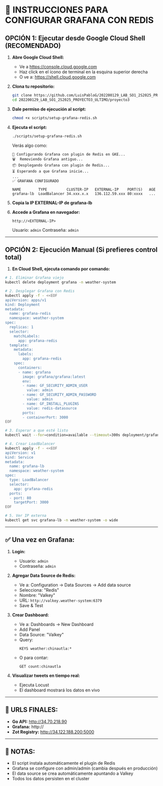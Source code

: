 # 🚀 INSTRUCCIONES PARA CONFIGURAR GRAFANA CON REDIS

## OPCIÓN 1: Ejecutar desde Google Cloud Shell (RECOMENDADO)

1. **Abre Google Cloud Shell:**
   - Ve a https://console.cloud.google.com
   - Haz click en el ícono de terminal en la esquina superior derecha
   - O ve a: https://shell.cloud.google.com

2. **Clona tu repositorio:**
   ```bash
   git clone https://github.com/LuisPabloG/202200129_LAB_SO1_2S2025_PROYECTO3_ULTIMO.git
   cd 202200129_LAB_SO1_2S2025_PROYECTO3_ULTIMO/proyecto3
   ```

3. **Dale permiso de ejecución al script:**
   ```bash
   chmod +x scripts/setup-grafana-redis.sh
   ```

4. **Ejecuta el script:**
   ```bash
   ./scripts/setup-grafana-redis.sh
   ```

   Verás algo como:
   ```
   🚀 Configurando Grafana con plugin de Redis en GKE...
   🗑️  Removiendo Grafana antiguo...
   📦 Desplegando Grafana con plugin de Redis...
   ⏳ Esperando a que Grafana inicie...
   ...
   ✅ GRAFANA CONFIGURADO
   
   NAME        TYPE         CLUSTER-IP   EXTERNAL-IP    PORT(S)   AGE
   grafana-lb  LoadBalancer 34.xxx.x.x   136.112.59.xxx 80:xxxx   ...
   ```

5. **Copia la IP EXTERNAL-IP de grafana-lb**

6. **Accede a Grafana en navegador:**
   ```
   http://<EXTERNAL-IP>
   ```
   
   Usuario: `admin`
   Contraseña: `admin`

---

## OPCIÓN 2: Ejecución Manual (Si prefieres control total)

1. **En Cloud Shell, ejecuta comando por comando:**

```bash
# 1. Eliminar Grafana viejo
kubectl delete deployment grafana -n weather-system

# 2. Desplegar Grafana con Redis
kubectl apply -f - <<EOF
apiVersion: apps/v1
kind: Deployment
metadata:
  name: grafana-redis
  namespace: weather-system
spec:
  replicas: 1
  selector:
    matchLabels:
      app: grafana-redis
  template:
    metadata:
      labels:
        app: grafana-redis
    spec:
      containers:
      - name: grafana
        image: grafana/grafana:latest
        env:
        - name: GF_SECURITY_ADMIN_USER
          value: admin
        - name: GF_SECURITY_ADMIN_PASSWORD
          value: admin
        - name: GF_INSTALL_PLUGINS
          value: redis-datasource
        ports:
        - containerPort: 3000
EOF

# 3. Esperar a que esté listo
kubectl wait --for=condition=available --timeout=300s deployment/grafana-redis -n weather-system

# 4. Crear LoadBalancer
kubectl apply -f - <<EOF
apiVersion: v1
kind: Service
metadata:
  name: grafana-lb
  namespace: weather-system
spec:
  type: LoadBalancer
  selector:
    app: grafana-redis
  ports:
  - port: 80
    targetPort: 3000
EOF

# 5. Ver IP externa
kubectl get svc grafana-lb -n weather-system -o wide
```

---

## ✅ Una vez en Grafana:

1. **Login:**
   - Usuario: `admin`
   - Contraseña: `admin`

2. **Agregar Data Source de Redis:**
   - Ve a: Configuration → Data Sources → Add data source
   - Selecciona: "Redis"
   - Nombre: "Valkey"
   - URL: `http://valkey.weather-system:6379`
   - Save & Test

3. **Crear Dashboard:**
   - Ve a: Dashboards → New Dashboard
   - Add Panel
   - Data Source: "Valkey"
   - Query:
     ```
     KEYS weather:chinautla:*
     ```
   - O para contar:
     ```
     GET count:chinautla
     ```

4. **Visualizar tweets en tiempo real:**
   - Ejecuta Locust
   - El dashboard mostrará los datos en vivo

---

## 🔗 URLS FINALES:

- **Go API:**      http://34.70.218.90
- **Grafana:**     http://<nueva-IP-grafana>
- **Zot Registry:** http://34.122.188.200:5000

---

## 📝 NOTAS:

- El script instala automáticamente el plugin de Redis
- Grafana se configure con admin/admin (cambia después en producción)
- El data source se crea automáticamente apuntando a Valkey
- Todos los datos persisten en el cluster
